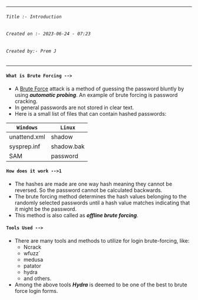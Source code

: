 
***
###### `Title :- Introduction`
###### `Created on :- 2023-06-24 - 07:23`
###### `Created by:- Prem J`
***

#### `What is Brute Forcing -->`

- A [Brute Force](https://en.wikipedia.org/wiki/Brute-force_attack) attack is a method of guessing the password bluntly by using ***automatic probing***. An example of brute forcing is password cracking.
- In general passwords are not stored in clear text.
- Here is a small list of files that can contain hashed passwords:

|**`Windows`**|**`Linux`**|
|---|---|
|unattend.xml|shadow|
|sysprep.inf|shadow.bak|
|SAM|password|

#### `How does it work -->1`

- The hashes are made are one way hash meaning they cannot be reversed. So the password cannot be calculated backwards.
- The brute forcing method determines the hash values belonging to the randomly selected passwords until a hash value matches indicating that it might be the password.
- This method is also called as ***offline brute forcing***.

#### `Tools Used -->`

- There are many tools and methods to utilize for login brute-forcing, like:
	- Ncrack
	- wfuzz`
	- medusa
	- patator
	- hydra
	- and others.
- Among the above tools ***Hydra*** is deemed to be one of the best to brute force login forms.